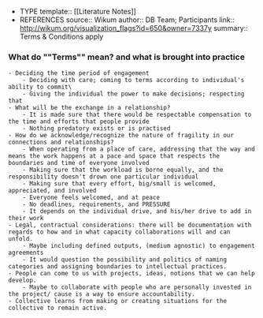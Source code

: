 - TYPE
  template:: [[Literature Notes]]
- REFERENCES
  source:: Wikum
  author:: DB Team; Participants
  link:: http://wikum.org/visualization_flags?id=650&owner=7337y
  summary:: Terms & Conditions apply
### What do ""Terms"" mean? and what is brought into practice
	- Deciding the time period of engagement
		- Deciding with care; coming to terms according to individual's ability to commit\
		- Giving the individual the power to make decisions; respecting that
	- What will be the exchange in a relationship?
		- It is made sure that there would be respectable compensation to the time and efforts that people provide
		- Nothing predatory exists or is practised
	- How do we acknowledge/recognize the nature of fragility in our connections and relationships?
		- When operating from a place of care, addressing that the way and means the work happens at a pace and space that respects the boundaries and time of everyone involved
		- Making sure that the workload is borne equally, and the responsibility doesn't drown one particular individual
		- Making sure that every effort, big/small is welcomed, appreciated, and involved
		- Everyone feels welcomed, and at peace
		- No deadlines, requirements, and PRESSURE
		- It depends on the individual drive, and his/her drive to add in their work
	- Legal, contractual considerations: there will be documentation with regards to how and in what capacity collaborations will and can unfold.
		- Maybe including defined outputs, (medium agnostic) to engagement agreements
		- It would question the possibility and politics of naming categories and assigning boundaries to intellectual practices.
	- People can come to us with projects, ideas, notions that we can help develop.
		- Maybe to collaborate with people who are personally invested in the project/ cause is a way to ensure accountability.
	- Collective learns from making or creating situations for the collective to remain active.